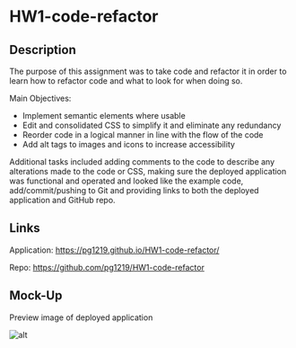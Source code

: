 # HW1-code-refactor

## Description

The purpose of this assignment was to take code and refactor it in order to learn how to refactor code and what to look for when doing so. 

Main Objectives: 

- Implement semantic elements where usable 
- Edit and consolidated CSS to simplify it and eliminate any redundancy
- Reorder code in a logical manner in line with the flow of the code
- Add alt tags to images and icons to increase accessibility

Additional tasks included adding comments to the code to describe any alterations made to the code or CSS, making sure the deployed application was functional and operated and looked like the example code, add/commit/pushing to Git and providing links to both the deployed application and GitHub repo.



## Links

Application: https://pg1219.github.io/HW1-code-refactor/

Repo: https://github.com/pg1219/HW1-code-refactor



## Mock-Up

Preview image of deployed application

![alt](./assets/images/MockUp.png)